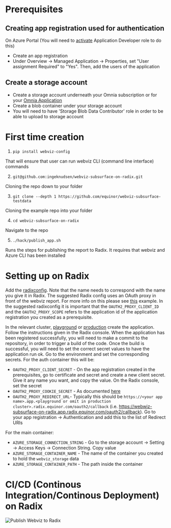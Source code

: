 # Prerequisites

## Creating app registration used for authentication

On Azure Portal (You will need to [activate](https://portal.azure.com/#blade/Microsoft_Azure_PIM/DirectoryRoleManagementMenuBlade/DirectoryRolesActivation) Application Developer role to do this)

- Create an app registration
- Under Overview -> Managed Application -> Properties, set "User assignment Required" to "Yes". Then, add the users of the application

## Create a storage account

- Create a storage account underneath your Omnia subscription or for your [Omnia Application](https://docs.omnia.equinor.com/)
- Create a blob container under your storage account
- You will need to have 'Storage Blob Data Contributor' role in order to be able to upload to storage account

# First time creation

1. `pip install webviz-config`

That will ensure that user can run webviz CLI (command line interface) commands

2. `git@github.com:ingeknudsen/webviz-subsurface-on-radix.git`

Cloning the repo down to your folder

3. `git clone --depth 1 https://github.com/equinor/webviz-subsurface-testdata`

Cloning the example repo into your folder

4. `cd webviz-subsurface-on-radix`

Navigate to the repo

5. `./hack/publish_app.sh`

Runs the steps for publishing the report to Radix. It requires that webviz and Azure CLI has been installed

# Setting up on Radix

Add the [radixconfig](https://github.com/ingeknudsen/webviz-subsurface-on-radix/blob/master/radixconfig.yaml). Note that the name needs to correspond with the name you give it in Radix. The suggested Radix config uses an OAuth proxy in front of the webviz report. For more info on this please see [this](https://github.com/equinor/radix-example-oauth-proxy) example. In the suggested radixconfig it is important that the `OAUTH2_PROXY_CLIENT_ID` and the `OAUTH2_PROXY_SCOPE` refers to the application id of the application registration you created as a prerequisite.

In the relevant cluster, [playground](https://console.playground.radix.equinor.com/applications) or [production](https://console.radix.equinor.com/applications) create the application. Follow the instructions given in the Radix console. When the application has been registered successfully, you will need to make a commit to the repository, in order to trigger a build of the code. Once the build is successful, you will need to set the correct secret values to have the application run ok. Go to the environment and set the corresponding secrets. For the auth container this will be:

- `OAUTH2_PROXY_CLIENT_SECRET` - On the app registration created in the prerequisites, go to certificate and secret and create a new client secret. Give it any name you want, and copy the value. On the Radix console, set the secret
- `OAUTH2_PROXY_COOKIE_SECRET` - As documented [here](https://github.com/equinor/radix-example-oauth-proxy#client)
- `OAUTH2_PROXY_REDIRECT_URL`- Typically this should be `https://<your app name>.app.<playground or omit in production cluster>.radix.equinor.com/oauth2/callback` (i.e. https://webwiz-subsurface-on-radix.app.radix.equinor.com/oauth2/callback). Go to your app registration -> Authentication and add this to the list of Redirect URIs

For the main container:

- `AZURE_STORAGE_CONNECTION_STRING` - Go to the storage account -> Setting -> Access Keys -> Connection String. Copy value
- `AZURE_STORAGE_CONTAINER_NAME` - The name of the container you created to hold the `webviz_storage` data
- `AZURE_STORAGE_CONTAINER_PATH` - The path inside the container

# CI/CD (Continous Integration/Continous Deployment) on Radix

![Publish Webviz to Radix](./images/Publish_Webviz_App.gif)
